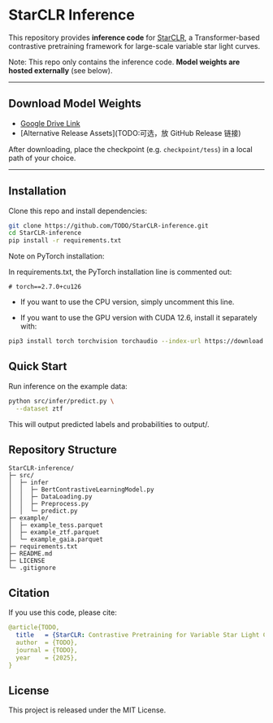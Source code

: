 # StarCLR Inference

This repository provides **inference code** for [StarCLR](TODO:论文标题/链接), a Transformer-based contrastive pretraining framework for large-scale variable star light curves.

Note: This repo only contains the inference code. **Model weights are hosted externally** (see below).

---

## Download Model Weights
- [Google Drive Link](TODO:替换成实际链接)  
- [Alternative Release Assets](TODO:可选，放 GitHub Release 链接)

After downloading, place the checkpoint (e.g. `checkpoint/tess`) in a local path of your choice.

---

## Installation
Clone this repo and install dependencies:

```bash
git clone https://github.com/TODO/StarCLR-inference.git
cd StarCLR-inference
pip install -r requirements.txt
```

Note on PyTorch installation:

In requirements.txt, the PyTorch installation line is commented out:
  
```text
# torch==2.7.0+cu126
```

- If you want to use the CPU version, simply uncomment this line.

- If you want to use the GPU version with CUDA 12.6, install it separately with:

```bash
pip3 install torch torchvision torchaudio --index-url https://download.pytorch.org/whl/cu126
```

## Quick Start

Run inference on the example data:

```bash
python src/infer/predict.py \
  --dataset ztf
```

This will output predicted labels and probabilities to output/.

## Repository Structure

```arduino
StarCLR-inference/
├─ src/
│  ├─ infer                                      
│  │  ├─ BertContrastiveLearningModel.py 
│  │  ├─ DataLoading.py 
│  │  ├─ Preprocess.py
│  │  └─ predict.py                          
├─ example/
│  ├─ example_tess.parquet 
│  ├─ example_ztf.parquet 
│  └─ example_gaia.parquet 
├─ requirements.txt
├─ README.md
├─ LICENSE
└─ .gitignore
```

## Citation

If you use this code, please cite:

```yaml
@article{TODO,
  title   = {StarCLR: Contrastive Pretraining for Variable Star Light Curves},
  author  = {TODO},
  journal = {TODO},
  year    = {2025},
}
```

## License

This project is released under the MIT License.
